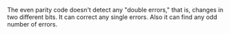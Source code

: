 The even parity code doesn't detect any "double errors," that is, changes in two different bits. 
It can correct any single errors. Also it can find any odd number of errors.
